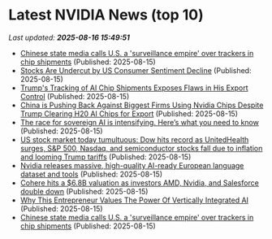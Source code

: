 # Latest NVIDIA News (top 10)
_Last updated: **2025-08-16 15:49:51**_

- [Chinese state media calls U.S. a 'surveillance empire' over trackers in chip shipments](https://economictimes.indiatimes.com/news/international/global-trends/chinese-state-media-calls-u-s-a-surveillance-empire-over-trackers-in-chip-shipments/articleshow/123324100.cms) (Published: 2025-08-15)
- [Stocks Are Undercut by US Consumer Sentiment Decline](https://www.barchart.com/story/news/34184058/stocks-are-undercut-by-us-consumer-sentiment-decline) (Published: 2025-08-15)
- [Trump's Tracking of AI Chip Shipments Exposes Flaws in His Export Control](https://reason.com/2025/08/15/trumps-tracking-of-ai-chip-shipments-exposes-flaws-in-his-export-control/) (Published: 2025-08-15)
- [China is Pushing Back Against Biggest Firms Using Nvidia Chips Despite Trump Clearing H20 AI Chips for Export](https://biztoc.com/x/5f9696d8d4049343) (Published: 2025-08-15)
- [The race for sovereign AI is intensifying. Here’s what you need to know](https://finance.yahoo.com/news/race-sovereign-ai-intensifying-know-154054977.html) (Published: 2025-08-15)
- [US stock market today tumultuous: Dow hits record as UnitedHealth surges, S&P 500, Nasdaq, and semiconductor stocks fall due to inflation and looming Trump tariffs](https://economictimes.indiatimes.com/news/international/us/us-stock-market-today-tumultuous-dow-hits-record-as-unitedhealth-surges-sp-500-nasdaq-and-semiconductor-stocks-fall-due-to-inflation-and-looming-trump-tariffs/articleshow/123323776.cms) (Published: 2025-08-15)
- [Nvidia releases massive, high-quality AI-ready European language dataset and tools](https://siliconangle.com/2025/08/15/nvidia-releases-massive-high-quality-ai-ready-european-language-dataset-tools/) (Published: 2025-08-15)
- [Cohere hits a $6.8B valuation as investors AMD, Nvidia, and Salesforce double down](https://nextbigwhat.com/cohere-hits-a-6-8b-valuation-as-investors-amd-nvidia-and-salesforce-double-down/) (Published: 2025-08-15)
- [Why This Entrepreneur Values The Power Of Vertically Integrated AI](https://www.forbes.com/video/681bb869-6c1b-47f2-99c8-be75155473fd/why-this-entrepreneur-values-the-power-of-vertically-integrated-ai/) (Published: 2025-08-15)
- [Chinese state media calls U.S. a 'surveillance empire' over trackers in chip shipments](https://ca.finance.yahoo.com/news/chinese-state-media-calls-u-151909945.html) (Published: 2025-08-15)
